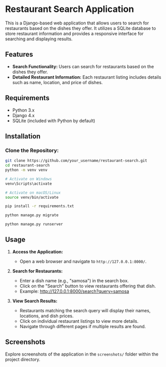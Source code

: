 # Restaurant Search Application

This is a Django-based web application that allows users to search for restaurants based on the dishes they offer. It utilizes a SQLite database to store restaurant information and provides a responsive interface for searching and displaying results.

## Features

-   **Search Functionality:** Users can search for restaurants based on the dishes they offer.
-   **Detailed Restaurant Information:** Each restaurant listing includes details such as name, location, and price of dishes.

## Requirements

-   Python 3.x
-   Django 4.x
-   SQLite (included with Python by default)

## Installation

### Clone the Repository:

```bash
git clone https://github.com/your_username/restaurant-search.git
cd restaurant-search
python -m venv venv

# Activate on Windows
venv\Scripts\activate

# Activate on macOS/Linux
source venv/bin/activate

pip install -r requirements.txt

python manage.py migrate

python manage.py runserver

```

## Usage

1. **Access the Application:**

    - Open a web browser and navigate to `http://127.0.0.1:8000/`.

2. **Search for Restaurants:**

    - Enter a dish name (e.g., "samosa") in the search box.
    - Click on the "Search" button to view restaurants offering that dish.
    - Example: http://127.0.0.1:8000/search?query=samosa

3. **View Search Results:**
    - Restaurants matching the search query will display their names, locations, and dish prices.
    - Click on individual restaurant listings to view more details.
    - Navigate through different pages if multiple results are found.

## Screenshots

Explore screenshots of the application in the `screenshots/` folder within the project directory.
